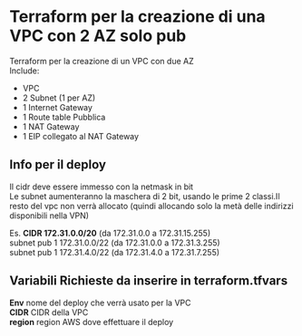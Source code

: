 # Terraform per la creazione di una VPC con 2 AZ solo pub

Terraform per la creazione di un VPC con due AZ  
Include:  
- VPC
- 2 Subnet (1 per AZ)
- 1 Internet Gateway
- 1 Route table Pubblica
- 1 NAT Gateway
- 1 EIP collegato al NAT Gateway

## Info per il deploy
Il cidr deve essere immesso con la netmask in bit  
Le subnet aumenteranno la maschera di 2 bit, usando le prime 2 classi.Il resto del vpc non verrà allocato  (quindi allocando solo la metà delle indirizzi disponibili nella VPN)

Es. **CIDR 172.31.0.0/20** (da 172.31.0.0 a 172.31.15.255)   
subnet pub 1 172.31.0.0/22 (da 172.31.0.0 a 172.31.3.255)  
subnet pub 1 172.31.4.0/22 (da 172.31.4.0 a 172.31.7.255)  
 
 
## Variabili Richieste da inserire in terraform.tfvars

**Env** nome del deploy che verrà usato per la VPC  
**CIDR** CIDR della VPC  
**region** region AWS dove effettuare il deploy  
